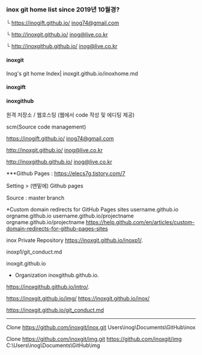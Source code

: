 ### inox git home list  since 2019년 10월경?
  └ https://inogift.github.io/  inog74@gmail.com 
  
  └ http://inoxgit.github.io/ inog@live.co.kr
  
  └ http://inoxgithub.github.io/  inog@live.co.kr


#### inoxgit 
  Inog's git home Index| inoxgit.github.io/inoxhome.md
 
#### inoxgift

#### inoxgithub


 
 원격 저장소 / 웹호스팅 
(웹에서 code 작성 및 에디팅 제공)

scm(Source code management)

https://inogift.github.io/  inog74@gmail.com

http://inoxgit.github.io/ inog@live.co.kr

http://inoxgithub.github.io/  inog@live.co.kr


***Github Pages : https://elecs7g.tistory.com/7

Setting > (맨밑에) Github pages  

Source : master branch

*Custom domain redirects for GitHub Pages sites
username.github.io
orgname.github.io
username.github.io/projectname
orgname.github.io/projectname
https://help.github.com/en/articles/custom-domain-redirects-for-github-pages-sites

inox Private Repository
https://inoxgit.github.io/inoxp1/.

inoxp1/git_conduct.md

inoxgit.github.io



* Organization
inoxgithub.github.io.

 https://inoxgithub.github.io/intro/.


https://inoxgit.github.io/img/
https://inoxgit.github.io/inox/

https://inoxgit.github.io/git_conduct.md

-------------------------------------------------------------------
Clone  https://github.com/inoxgit/inox.git
Users\inog\Documents\GitHub\inox

Clone https://github.com/inoxgit/img.git
https://github.com/inoxgit/img
C:\Users\inog\Documents\GitHub\img
